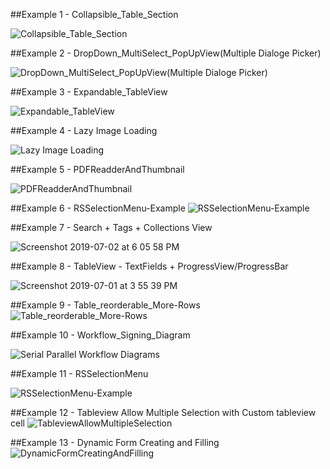 
##Example 1 - Collapsible_Table_Section

![Collapsible_Table_Section](https://user-images.githubusercontent.com/27955299/161693604-01c1a9a0-0553-4396-8130-8d20befbcb51.gif)

##Example 2 - DropDown_MultiSelect_PopUpView(Multiple Dialoge Picker)

![DropDown_MultiSelect_PopUpView(Multiple Dialoge Picker)](https://user-images.githubusercontent.com/27955299/161693761-a26a3294-e08d-43bd-9ff0-4690f2a58a25.gif)

##Example 3 - Expandable_TableView

![Expandable_TableView](https://user-images.githubusercontent.com/27955299/161693882-ff67181f-4caf-4ce4-a360-ce4d93f80138.gif)

##Example 4 - Lazy Image Loading

![Lazy Image Loading](https://user-images.githubusercontent.com/27955299/161694011-07e7ce14-6c2b-443d-95c7-8ff2b1deea6c.gif)

##Example 5 - PDFReadderAndThumbnail

![PDFReadderAndThumbnail](https://user-images.githubusercontent.com/27955299/161694278-9ec890f1-e121-45eb-b220-73659c79ea24.gif)


##Example 6 - RSSelectionMenu-Example
![RSSelectionMenu-Example](https://user-images.githubusercontent.com/27955299/161694457-a0a9225f-5239-44a1-ac91-731622c4b170.gif)

##Example 7 - Search + Tags + Collections View

![Screenshot 2019-07-02 at 6 05 58 PM](https://user-images.githubusercontent.com/27955299/60513161-1d5b8080-9cf4-11e9-9091-fb0ff78726fc.png)

##Example 8 - TableView - TextFields + ProgressView/ProgressBar

![Screenshot 2019-07-01 at 3 55 39 PM](https://user-images.githubusercontent.com/27955299/60429468-c16ff980-9c18-11e9-82c7-cb64242b1f15.png)

##Example 9 - Table_reorderable_More-Rows
![Table_reorderable_More-Rows](https://user-images.githubusercontent.com/27955299/161694845-21e4994f-d629-4724-b2d4-eb0241f57e91.gif)

##Example 10 - Workflow_Signing_Diagram

![Serial   Parallel Workflow Diagrams](https://user-images.githubusercontent.com/27955299/161694993-4e1ac3d0-ce50-4da2-8132-b1ffd6090ba7.gif)

##Example 11 - RSSelectionMenu

![RSSelectionMenu-Example](https://user-images.githubusercontent.com/27955299/161695148-3bba04d4-fc70-43d6-9819-080598206e50.gif)

##Example 12 - Tableview Allow Multiple Selection with Custom tableview cell
![TableviewAllowMultipleSelection](https://github.com/MallikarjunH/TableView-Examples/assets/27955299/2439d52d-57b8-4405-abe3-a3b7068367e5)

##Example 13 - Dynamic Form Creating and Filling
![DynamicFormCreatingAndFilling](https://github.com/MallikarjunH/TableView-Examples/assets/27955299/e2701a66-d4b6-4e53-b451-550478244b6d)


